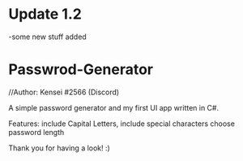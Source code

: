 # Update 1.2
-some new stuff added

# Passwrod-Generator
//Author: Kensei #2566 (Discord)

A simple password generator and my first UI app written in C#.

Features:
  include Capital Letters,
  include special characters
  choose password length

Thank you for having a look! :)
